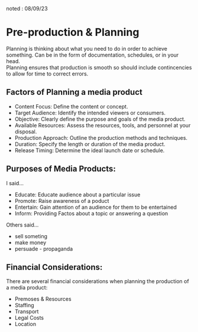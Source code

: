 noted : 08/09/23

# Pre-production & Planning

Planning is thinking about what you need to do in order to achieve something. Can be in the form of documentation, schedules, or in your head.  
Planning ensures that production is smooth so should include contincencies to allow for time to correct errors.

## Factors of Planning a media product

-   Content Focus: Define the content or concept.
-   Target Audience: Identify the intended viewers or consumers.
-   Objective: Clearly define the purpose and goals of the media product.
-   Available Resources: Assess the resources, tools, and personnel at your disposal.
-   Production Approach: Outline the production methods and techniques.
-   Duration: Specify the length or duration of the media product.
-   Release Timing: Determine the ideal launch date or schedule.

## Purposes of Media Products:

I said...

-   Educate: Educate audience about a particular issue
-   Promote: Raise awareness of a poduct
-   Entertain: Gain attention of an audience for them to be entertained
-   Inform: Providing Factos about a topic or answering a question

Others said...

-   sell someting
-   make money
-   persuade - propaganda

## Financial Considerations:

There are several financial considerations when planning the production of a media product:

-   Premoses & Resources
-   Staffing
-   Transport
-   Legal Costs
-   Location
